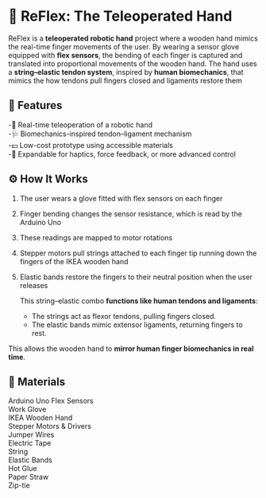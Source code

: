# 🦾 ReFlex: The Teleoperated Hand 
ReFlex is a **teleoperated robotic hand** project where a wooden hand mimics the real-time finger movements of the user. By wearing a sensor glove equipped with **flex sensors**, the bending of each finger is captured and translated into proportional movements of the wooden hand. The hand uses a **string–elastic tendon system**, inspired by **human biomechanics**, that mimics the how tendons pull fingers closed and ligaments restore them

## 🚀 Features
 
 -🦾 Real-time teleoperation of a robotic hand   
 -🩺 Biomechanics-inspired tendon–ligament mechanism   
 -💵 Low-cost prototype using accessible materials   
 -💫 Expandable for haptics, force feedback, or more advanced control   

## ⚙️ How It Works

1. The user wears a glove fitted with flex sensors on each finger
2. Finger bending changes the sensor resistance, which is read by the Arduino Uno
3. These readings are mapped to motor rotations
4. Stepper motors pull strings attached to each finger tip running down the fingers of the IKEA wooden hand
5. Elastic bands restore the fingers to their neutral position when the user releases

    This string–elastic combo **functions like human tendons and ligaments**:
    - The strings act as flexor tendons, pulling fingers closed.
    - The elastic bands mimic extensor ligaments, returning fingers to rest.

This allows the wooden hand to **mirror human finger biomechanics in real time**.

## 🧰 Materials
  Arduino Uno 
  Flex Sensors  
  Work Glove  
  IKEA Wooden Hand  
  Stepper Motors & Drivers  
  Jumper Wires   
  Electric Tape  
  String  
  Elastic Bands   
  Hot Glue   
  Paper Straw   
  Zip-tie   
  
